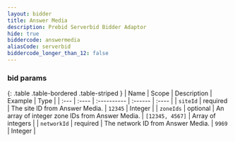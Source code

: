 ```yaml
---
layout: bidder
title: Answer Media
description: Prebid Serverbid Bidder Adaptor
hide: true
biddercode: answermedia
aliasCode: serverbid
biddercode_longer_than_12: false
---
```



### bid params

{: .table .table-bordered .table-striped }
| Name              | Scope    | Description                                                                                                          | Example                                       | Type |
| :---              | :----    | :----------                                                                                                          | :------                                       | :---- |
| `siteId`      | required | The site ID from Answer Media.                                                               | `12345`                                       |  Integer |
| `zoneIds`      | optional | An array of integer zone IDs from Answer Media.                                                                | `[12345, 4567]`                                       |  Array of integers |
| `networkId`       | required | The network ID from Answer Media. | `9969`                                       | Integer |
